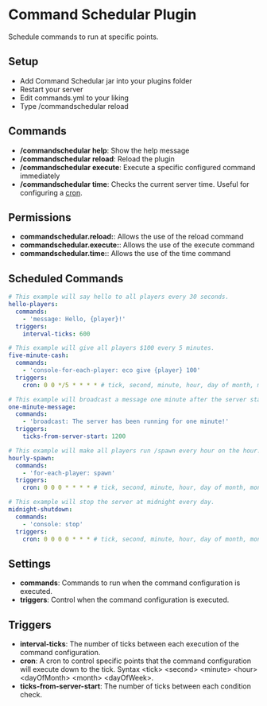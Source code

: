 # Command Schedular Plugin
Schedule commands to run at specific points.

## Setup
- Add Command Schedular jar into your plugins folder
- Restart your server
- Edit commands.yml to your liking
- Type /commandschedular reload

## Commands
- **/commandschedular help**: Show the help message
- **/commandschedular reload**: Reload the plugin
- **/commandschedular execute**: Execute a specific configured command immediately
- **/commandschedular time**: Checks the current server time. Useful for configuring a [cron](#triggers).

## Permissions
- **commandschedular.reload:**: Allows the use of the reload command
- **commandschedular.execute:**: Allows the use of the execute command
- **commandschedular.time:**: Allows the use of the time command

## Scheduled Commands
```yaml
# This example will say hello to all players every 30 seconds.
hello-players:
  commands:
    - 'message: Hello, {player}!'
  triggers:
    interval-ticks: 600

# This example will give all players $100 every 5 minutes.
five-minute-cash:
  commands:
    - 'console-for-each-player: eco give {player} 100'
  triggers:
    cron: 0 0 */5 * * * * # tick, second, minute, hour, day of month, month, day of week

# This example will broadcast a message one minute after the server starts.
one-minute-message:
  commands:
    - 'broadcast: The server has been running for one minute!'
  triggers:
    ticks-from-server-start: 1200

# This example will make all players run /spawn every hour on the hour.
hourly-spawn:
  commands:
    - 'for-each-player: spawn'
  triggers:
    cron: 0 0 0 * * * * # tick, second, minute, hour, day of month, month, day of week

# This example will stop the server at midnight every day.
midnight-shutdown:
  commands:
    - 'console: stop'
  triggers:
    cron: 0 0 0 0 * * * # tick, second, minute, hour, day of month, month, day of week
```

## Settings
- **commands**: Commands to run when the command configuration is executed.
- **triggers**: Control when the command configuration is executed.

## Triggers
- **interval-ticks**: The number of ticks between each execution of the command configuration.
- **cron**: A cron to control specific points that the command configuration will execute down to the tick. Syntax &lt;tick&gt; &lt;second&gt; &lt;minute&gt; &lt;hour&gt; &lt;dayOfMonth&gt; &lt;month&gt; &lt;dayOfWeek&gt;.
- **ticks-from-server-start**: The number of ticks between each condition check. 